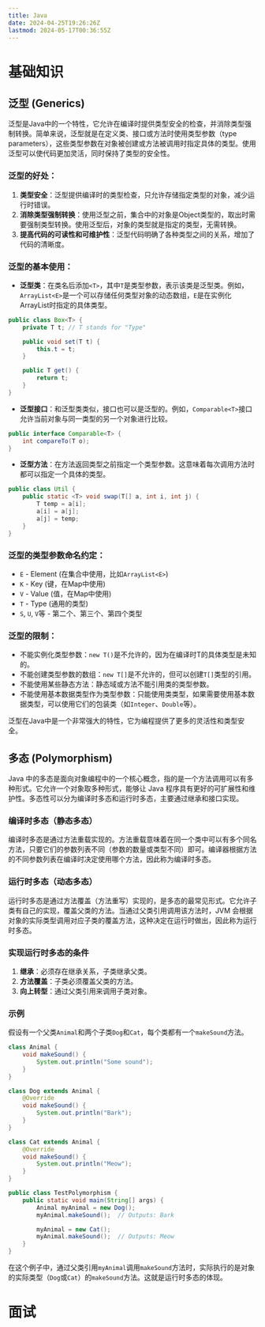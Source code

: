 ```yaml
---
title: Java
date: 2024-04-25T19:26:26Z
lastmod: 2024-05-17T00:36:55Z
---
```


# 基础知识

## 泛型 (Generics)

泛型是Java中的一个特性，它允许在编译时提供类型安全的检查，并消除类型强制转换。简单来说，泛型就是在定义类、接口或方法时使用类型参数（type parameters），这些类型参数在对象被创建或方法被调用时指定具体的类型。使用泛型可以使代码更加灵活，同时保持了类型的安全性。

### 泛型的好处：

1. **类型安全**：泛型提供编译时的类型检查，只允许存储指定类型的对象，减少运行时错误。
2. **消除类型强制转换**：使用泛型之前，集合中的对象是Object类型的，取出时需要强制类型转换。使用泛型后，对象的类型就是指定的类型，无需转换。
3. **提高代码的可读性和可维护性**：泛型代码明确了各种类型之间的关系，增加了代码的清晰度。

### 泛型的基本使用：

- **泛型类**：在类名后添加`<T>`，其中`T`是类型参数，表示该类是泛型类。例如，`ArrayList<E>`是一个可以存储任何类型对象的动态数组，`E`是在实例化ArrayList时指定的具体类型。

```java
public class Box<T> {
    private T t; // T stands for "Type"

    public void set(T t) {
        this.t = t;
    }

    public T get() {
        return t;
    }
}
```

- **泛型接口**：和泛型类类似，接口也可以是泛型的。例如，`Comparable<T>`接口允许当前对象与同一类型的另一个对象进行比较。

```java
public interface Comparable<T> {
    int compareTo(T o);
}
```

- **泛型方法**：在方法返回类型之前指定一个类型参数。这意味着每次调用方法时都可以指定一个具体的类型。

```java
public class Util {
    public static <T> void swap(T[] a, int i, int j) {
        T temp = a[i];
        a[i] = a[j];
        a[j] = temp;
    }
}
```

### 泛型的类型参数命名约定：

- `E` - Element (在集合中使用，比如`ArrayList<E>`)
- `K` - Key (键，在Map中使用)
- `V` - Value (值，在Map中使用)
- `T` - Type (通用的类型)
- `S`, `U`, `V`等 - 第二个、第三个、第四个类型

### 泛型的限制：

- 不能实例化类型参数：`new T()`是不允许的，因为在编译时T的具体类型是未知的。
- 不能创建类型参数的数组：`new T[]`是不允许的，但可以创建`T[]`类型的引用。
- 不能使用某些静态方法：静态域或方法不能引用类的类型参数。
- 不能使用基本数据类型作为类型参数：只能使用类类型，如果需要使用基本数据类型，可以使用它们的包装类（如`Integer`、`Double`等）。

泛型在Java中是一个非常强大的特性，它为编程提供了更多的灵活性和类型安全。

## 多态 (Polymorphism)

Java 中的多态是面向对象编程中的一个核心概念，指的是一个方法调用可以有多种形式。它允许一个对象取多种形式，能够让 Java 程序具有更好的可扩展性和维护性。多态性可以分为编译时多态和运行时多态，主要通过继承和接口实现。

### 编译时多态（静态多态）

编译时多态是通过方法重载实现的。方法重载意味着在同一个类中可以有多个同名方法，只要它们的参数列表不同（参数的数量或类型不同）即可。编译器根据方法的不同参数列表在编译时决定使用哪个方法，因此称为编译时多态。

### 运行时多态（动态多态）

运行时多态是通过方法覆盖（方法重写）实现的，是多态的最常见形式。它允许子类有自己的实现，覆盖父类的方法。当通过父类引用调用该方法时，JVM 会根据对象的实际类型调用对应子类的覆盖方法，这种决定在运行时做出，因此称为运行时多态。

### 实现运行时多态的条件

1. **继承**：必须存在继承关系，子类继承父类。
2. **方法覆盖**：子类必须覆盖父类的方法。
3. **向上转型**：通过父类引用来调用子类对象。

### 示例

假设有一个父类`Animal`和两个子类`Dog`和`Cat`，每个类都有一个`makeSound`方法。

```java
class Animal {
    void makeSound() {
        System.out.println("Some sound");
    }
}

class Dog extends Animal {
    @Override
    void makeSound() {
        System.out.println("Bark");
    }
}

class Cat extends Animal {
    @Override
    void makeSound() {
        System.out.println("Meow");
    }
}

public class TestPolymorphism {
    public static void main(String[] args) {
        Animal myAnimal = new Dog();
        myAnimal.makeSound();  // Outputs: Bark

        myAnimal = new Cat();
        myAnimal.makeSound();  // Outputs: Meow
    }
}

```

在这个例子中，通过父类引用`myAnimal`调用`makeSound`方法时，实际执行的是对象的实际类型（`Dog`或`Cat`）的`makeSound`方法。这就是运行时多态的体现。

# 面试

‍
